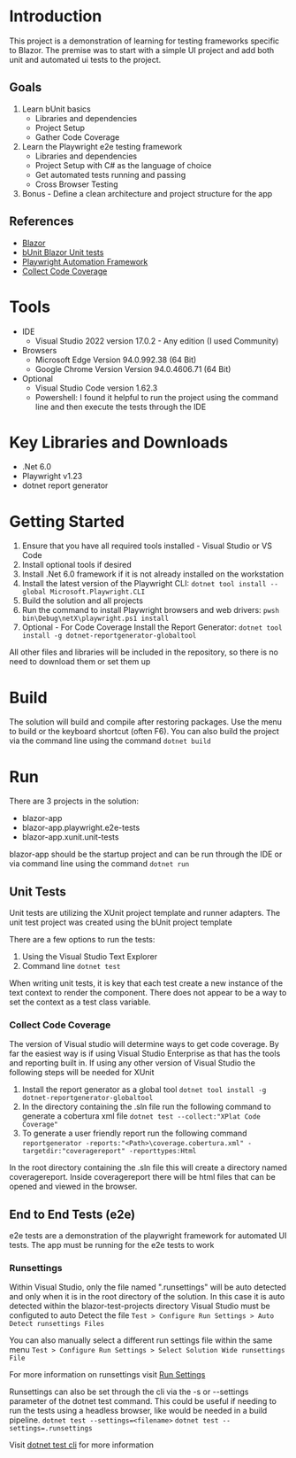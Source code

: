 # Introduction 
This project is a demonstration of learning for testing frameworks specific to Blazor.  The premise was to start with a simple UI project and add both unit and automated ui tests to the project.

## Goals
1. Learn bUnit basics
    - Libraries and dependencies
    - Project Setup
    - Gather Code Coverage
2. Learn the Playwright e2e testing framework
    - Libraries and dependencies
    - Project Setup with C# as the language of choice
    - Get automated tests running and passing
    - Cross Browser Testing
4. Bonus - Define a clean architecture and project structure for the app

## References
- [Blazor](https://docs.microsoft.com/en-us/aspnet/core/blazor/test?view=aspnetcore-6.0)
- [bUnit Blazor Unit tests](https://bunit.dev/docs/getting-started/)
- [Playwright Automation Framework](https://playwright.dev/dotnet/docs/intro)
- [Collect Code Coverage](https://docs.microsoft.com/en-us/dotnet/core/testing/unit-testing-code-coverage?tabs=windows)

# Tools
- IDE
    - Visual Studio 2022 version 17.0.2 - Any edition (I used Community)
- Browsers
    - Microsoft Edge Version 94.0.992.38 (64 Bit)
    - Google Chrome Version Version 94.0.4606.71 (64 Bit)
- Optional
    - Visual Studio Code version 1.62.3
    - Powershell: I found it helpful to run the project using the command line and then execute the tests through the IDE

# Key Libraries and Downloads
- .Net 6.0
- Playwright v1.23
- dotnet report generator

# Getting Started
1.	Ensure that you have all required tools installed - Visual Studio or VS Code
2.	Install optional tools if desired
3.	Install .Net 6.0 framework if it is not already installed on the workstation
4.  Install the latest version of the Playwright CLI: `dotnet tool install --global Microsoft.Playwright.CLI`
5.  Build the solution and all projects
6.  Run the command to install Playwright browsers and web drivers: `pwsh bin\Debug\netX\playwright.ps1 install`
7.  Optional - For Code Coverage Install the Report Generator: `dotnet tool install -g dotnet-reportgenerator-globaltool`

All other files and libraries will be included in the repository, so there is no need to download them or set them up

# Build
The solution will build and compile after restoring packages.  Use the menu to build or the keyboard shortcut (often F6).  You can also build the project via the command line using the command `dotnet build`

# Run
There are 3 projects in the solution:
- blazor-app
- blazor-app.playwright.e2e-tests
- blazor-app.xunit.unit-tests

blazor-app should be the startup project and can be run through the IDE or via command line using the command `dotnet run`

## Unit Tests
Unit tests are utilizing the XUnit project template and runner adapters.  The unit test project was created using the bUnit project template

There are a few options to run the tests:
1. Using the Visual Studio Text Explorer
2. Command line `dotnet test`

When writing unit tests, it is key that each test create a new instance of the text context to render the component.  There does not appear to be a way to set the context as a test class variable.

### Collect Code Coverage
The version of Visual studio will determine ways to get code coverage.  By far the easiest way is if using Visual Studio Enterprise as that has the tools and reporting built in.  If using any other version of Visual Studio the following steps will be needed for XUnit

1. Install the report generator as a global tool `dotnet tool install -g dotnet-reportgenerator-globaltool`
2. In the directory containing the .sln file run the following command to generate a cobertura xml file
`dotnet test --collect:"XPlat Code Coverage"`
3. To generate a user friendly report run the following command
`reportgenerator -reports:"<Path>\coverage.cobertura.xml" -targetdir:"coveragereport" -reporttypes:Html`

In the root directory containing the .sln file this will create a directory named coveragereport.  Inside coveragereport there will be html files that can be opened and viewed in the browser.

## End to End Tests (e2e)
e2e tests are a demonstration of the playwright framework for automated UI tests.  The app must be running for the e2e tests to work

### Runsettings
Within Visual Studio, only the file named ".runsettings" will be auto detected and only when it is in the root directory of the solution.  In this case it is auto detected within the blazor-test-projects directory
Visual Studio must be configuted to auto Detect the file
`Test > Configure Run Settings > Auto Detect runsettings Files`

You can also manually select a different run settings file within the same menu
`Test > Configure Run Settings > Select Solution Wide runsettings File`

For more information on runsettings visit [Run Settings](https://docs.microsoft.com/en-us/visualstudio/test/configure-unit-tests-by-using-a-dot-runsettings-file?view=vs-2019#create-a-run-settings-file-and-customize-it)

Runsettings can also be set through the cli via the -s or --settings parameter of the dotnet test command.  This could be useful if needing to run the tests using a headless browser, like would be needed in a build pipeline.
`dotnet test --settings=<filename>`
`dotnet test --settings=.runsettings`

Visit [dotnet test cli](https://docs.microsoft.com/en-us/dotnet/core/tools/dotnet-test) for more information